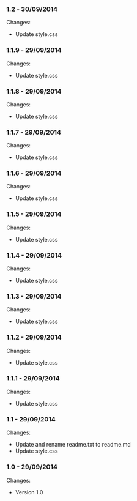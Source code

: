 

### 1.2 - 30/09/2014

 Changes: 


 * Update style.css


### 1.1.9 - 29/09/2014

 Changes: 


 * Update style.css


### 1.1.8 - 29/09/2014

 Changes: 


 * Update style.css


### 1.1.7 - 29/09/2014

 Changes: 


 * Update style.css


### 1.1.6 - 29/09/2014

 Changes: 


 * Update style.css


### 1.1.5 - 29/09/2014

 Changes: 


 * Update style.css


### 1.1.4 - 29/09/2014

 Changes: 


 * Update style.css


### 1.1.3 - 29/09/2014

 Changes: 


 * Update style.css


### 1.1.2 - 29/09/2014

 Changes: 


 * Update style.css


### 1.1.1 - 29/09/2014

 Changes: 


 * Update style.css


### 1.1 - 29/09/2014

 Changes: 


 * Update and rename readme.txt to readme.md
 * Update style.css


### 1.0 - 29/09/2014

 Changes: 


 * Version 1.0
